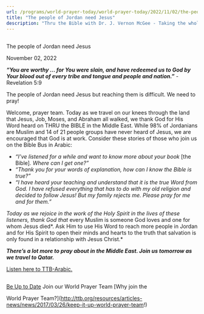 ```yaml
---
url: /programs/world-prayer-today/world-prayer-today/2022/11/02/the-people-of-jordan-need-jesus
title: "The people of Jordan need Jesus"
description: "Thru the Bible with Dr. J. Vernon McGee - Taking the whole Word to the whole world"
---
```







## 
 The people of Jordan need Jesus


November 02, 2022




***“You are worthy … for You were slain, and have redeemed us to God by Your blood out of every tribe and tongue and people and nation.”*** -Revelation 5:9 

 The people of Jordan need Jesus but reaching them is difficult. We need to pray! 

 Welcome, prayer team. Today as we travel on our knees through the land that Jesus, Job, Moses, and Abraham all walked, we thank God for His Word heard on THRU the BIBLE in the Middle East. While 98% of Jordanians are Muslim and 14 of 21 people groups have never heard of Jesus, we are encouraged that God is at work. Consider these stories of those who join us on the Bible Bus in Arabic: 

* *“I’ve listened for a while and want to know more about your book* [the Bible]*. Where can I get one?”*
* *“Thank you for your words of explanation, how can I know the Bible is true?”*
* *“I have heard your teaching and understand that it is the true Word from God. I have refused everything that has to do with my old religion and decided to follow Jesus! But my family rejects me. Please pray for me and for them.”*

*Today as we rejoice in the work of the Holy Spirit in the lives of these listeners, thank God that* every Muslim is someone God loves and one for whom Jesus died*. Ask Him to use His Word to reach more people in Jordan and for His Spirit to open their minds and hearts to the truth that salvation is only found in a relationship with Jesus Christ.*

***There’s a lot more to pray about in the Middle East. Join us tomorrow as we travel to Qatar.***

[Listen here to TTB-Arabic.](https://ttb.twr.org/home/day,0421/language,ARB)







## 




[Be Up to Date](http://feeds.feedburner.com/WorldPrayerToday "World Prayer Today RSS Feed")
Join our World Prayer Team
[Why join the  

World Prayer Team?](http://ttb.org/resources/articles-news/news/2017/03/26/keep-it-up-world-prayer-team!)




